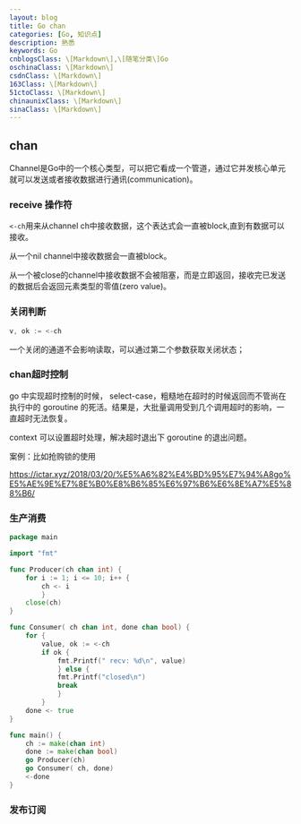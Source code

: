 ```yaml
---
layout: blog
title: Go chan
categories: [Go, 知识点]
description: 熟悉
keywords: Go
cnblogsClass: \[Markdown\],\[随笔分类\]Go
oschinaClass: \[Markdown\]
csdnClass: \[Markdown\]
163Class: \[Markdown\]
51ctoClass: \[Markdown\]
chinaunixClass: \[Markdown\]
sinaClass: \[Markdown\]
---
```


## chan

Channel是Go中的一个核心类型，可以把它看成一个管道，通过它并发核心单元就可以发送或者接收数据进行通讯(communication)。

### receive 操作符

`<-ch`用来从channel ch中接收数据，这个表达式会一直被block,直到有数据可以接收。

从一个nil channel中接收数据会一直被block。

从一个被close的channel中接收数据不会被阻塞，而是立即返回，接收完已发送的数据后会返回元素类型的零值(zero value)。

### 关闭判断

```go
v, ok := <-ch
```

一个关闭的通道不会影响读取，可以通过第二个参数获取关闭状态；

### chan超时控制

go 中实现超时控制的时候， select-case，粗糙地在超时的时候返回而不管尚在执行中的 goroutine 的死活。结果是，大批量调用受到几个调用超时的影响，一直超时无法恢复。

context 可以设置超时处理，解决超时退出下 goroutine 的退出问题。


案例：比如抢购锁的使用

https://ictar.xyz/2018/03/20/%E5%A6%82%E4%BD%95%E7%94%A8go%E5%AE%9E%E7%8E%B0%E8%B6%85%E6%97%B6%E6%8E%A7%E5%88%B6/

### 生产消费

```go
package main

import "fmt"

func Producer(ch chan int) {
	for i := 1; i <= 10; i++ {
		ch <- i
		}
	close(ch)
}

func Consumer( ch chan int, done chan bool) {
	for {
		value, ok := <-ch
		if ok {
			fmt.Printf(" recv: %d\n", value)
			} else {
			fmt.Printf("closed\n")
			break
			}
		}
	done <- true
}

func main() {
	ch := make(chan int)
	done := make(chan bool)
	go Producer(ch)
	go Consumer( ch, done)
	<-done
}
```

### 发布订阅

```go

```

